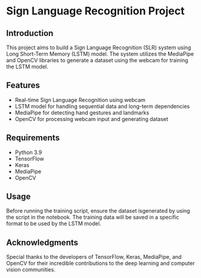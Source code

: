 
<h1>Sign Language Recognition Project</h1>
    <h2>Introduction</h2>
    <p>
        This project aims to build a Sign Language Recognition (SLR) system using Long Short-Term Memory (LSTM) model. The system utilizes the MediaPipe and OpenCV libraries to generate a dataset using the webcam for training the LSTM model.
    </p>
    
<h2>Features</h2>
    <ul>
        <li>Real-time Sign Language Recognition using webcam</li>
        <li>LSTM model for handling sequential data and long-term dependencies</li>
        <li>MediaPipe for detecting hand gestures and landmarks</li>
        <li>OpenCV for processing webcam input and generating dataset</li>
    </ul>

<h2>Requirements</h2>
    <ul>
        <li>Python 3.9</li>
        <li>TensorFlow</li>
        <li>Keras</li>
        <li>MediaPipe</li>
        <li>OpenCV</li>
    </ul>


<h2>Usage</h2>
    <p>
        Before running the training script, ensure the dataset isgenerated by using the script in the notebook. The training data will be saved in a specific format to be used by the LSTM model.


<h2>Acknowledgments</h2>
    <p>
        Special thanks to the developers of TensorFlow, Keras, MediaPipe, and OpenCV for their incredible contributions to the deep learning and computer vision communities.
    </p>


